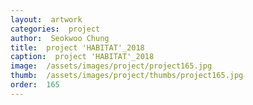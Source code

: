 ```yaml
---
layout:  artwork
categories:  project
author:  Seokwoo Chung
title:  project 'HABITAT'_2018
caption:  project 'HABITAT'_2018
image:  /assets/images/project/project165.jpg
thumb:  /assets/images/project/thumbs/project165.jpg
order:  165
---
```

